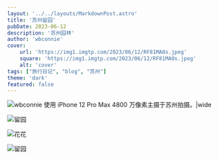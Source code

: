 ```yaml
---
layout: '../../layouts/MarkdownPost.astro'
title: '苏州留园'
pubDate: 2023-06-12
description: '苏州园林'
author: 'wbconnie'
cover:
    url: 'https://img1.imgtp.com/2023/06/12/RF81MA0s.jpeg'
    square: 'https://img1.imgtp.com/2023/06/12/RF81MA0s.jpeg'
    alt: 'cover'
tags: ["旅行日记", "blog", "苏州"]
theme: 'dark'
featured: false
---
```



![wbconnie 使用 iPhone 12 Pro Max 4800 万像素主摄于苏州拍摄。|wide](https://img1.imgtp.com/2023/06/12/zTFdx1K4.jpeg)


![留园]()  

![花花]()  

![留园]()



